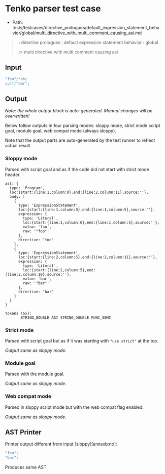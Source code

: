 # Tenko parser test case

- Path: tests/testcases/directive_prologues/default_expression_statement_behavior/global/multi_directive_with_multi_comment_causing_asi.md

> :: directive prologues : default expression statement behavior : global
>
> ::> multi directive with multi comment causing asi

## Input

`````js
"foo"/*abc
xyz*/"bar";
`````

## Output

_Note: the whole output block is auto-generated. Manual changes will be overwritten!_

Below follow outputs in four parsing modes: sloppy mode, strict mode script goal, module goal, web compat mode (always sloppy).

Note that the output parts are auto-generated by the test runner to reflect actual result.

### Sloppy mode

Parsed with script goal and as if the code did not start with strict mode header.

`````
ast: {
  type: 'Program',
  loc:{start:{line:1,column:0},end:{line:2,column:11},source:''},
  body: [
    {
      type: 'ExpressionStatement',
      loc:{start:{line:1,column:0},end:{line:1,column:5},source:''},
      expression: {
        type: 'Literal',
        loc:{start:{line:1,column:0},end:{line:1,column:5},source:''},
        value: 'foo',
        raw: '"foo"'
      },
      directive: 'foo'
    },
    {
      type: 'ExpressionStatement',
      loc:{start:{line:2,column:5},end:{line:2,column:11},source:''},
      expression: {
        type: 'Literal',
        loc:{start:{line:2,column:5},end:{line:2,column:10},source:''},
        value: 'bar',
        raw: '"bar"'
      },
      directive: 'bar'
    }
  ]
}

tokens (5x):
       STRING_DOUBLE ASI STRING_DOUBLE PUNC_SEMI
`````

### Strict mode

Parsed with script goal but as if it was starting with `"use strict"` at the top.

_Output same as sloppy mode._

### Module goal

Parsed with the module goal.

_Output same as sloppy mode._

### Web compat mode

Parsed in sloppy script mode but with the web compat flag enabled.

_Output same as sloppy mode._

## AST Printer

Printer output different from input [sloppy][annexb:no]:

````js
"foo";
"bar";
````

Produces same AST
